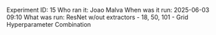 Experiment ID: 15
Who ran it: Joao Malva
When was it run: 2025-06-03 09:10
What was run: ResNet w/out extractors - 18, 50, 101 - Grid Hyperparameter Combination
